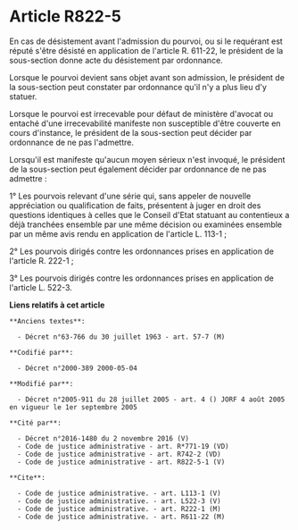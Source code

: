 # Article R822-5

En cas de désistement avant l'admission du pourvoi, ou si le requérant est réputé s'être désisté en application de l'article
R. 611-22, le président de la sous-section donne acte du désistement par ordonnance.

Lorsque le pourvoi devient sans objet avant son admission, le président de la sous-section peut constater par ordonnance
qu'il n'y a plus lieu d'y statuer.

Lorsque le pourvoi est irrecevable pour défaut de ministère d'avocat ou entaché d'une irrecevabilité manifeste non
susceptible d'être couverte en cours d'instance, le président de la sous-section peut décider par ordonnance de ne pas
l'admettre.

Lorsqu'il est manifeste qu'aucun moyen sérieux n'est invoqué, le président de la sous-section peut également décider par
ordonnance de ne pas admettre :

1° Les pourvois relevant d'une série qui, sans appeler de nouvelle appréciation ou qualification de faits, présentent à juger
en droit des questions identiques à celles que le Conseil d'Etat statuant au contentieux a déjà tranchées ensemble par une
même décision ou examinées ensemble par un même avis rendu en application de l'article L. 113-1 ;

2° Les pourvois dirigés contre les ordonnances prises en application de l'article R. 222-1 ;

3° Les pourvois dirigés contre les ordonnances prises en application de l'article L. 522-3.

**Liens relatifs à cet article**

	**Anciens textes**:

	  - Décret n°63-766 du 30 juillet 1963 - art. 57-7 (M)

	**Codifié par**:

	  - Décret n°2000-389 2000-05-04

	**Modifié par**:

	  - Décret n°2005-911 du 28 juillet 2005 - art. 4 () JORF 4 août 2005 en vigueur le 1er septembre 2005

	**Cité par**:

	  - Décret n°2016-1480 du 2 novembre 2016 (V)
	  - Code de justice administrative - art. R*771-19 (VD)
	  - Code de justice administrative - art. R742-2 (VD)
	  - Code de justice administrative - art. R822-5-1 (V)

	**Cite**:

	  - Code de justice administrative. - art. L113-1 (V)
	  - Code de justice administrative. - art. L522-3 (V)
	  - Code de justice administrative. - art. R222-1 (M)
	  - Code de justice administrative. - art. R611-22 (M)
